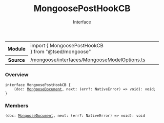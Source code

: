 
<header class="symbol-info-header"><h1 id="mongooseposthookcb">MongoosePostHookCB</h1><label class="symbol-info-type-label interface">Interface</label></header>
<!-- summary -->
<section class="symbol-info"><table class="is-full-width"><tbody><tr><th>Module</th><td><div class="lang-typescript"><span class="token keyword">import</span> { MongoosePostHookCB }&nbsp;<span class="token keyword">from</span>&nbsp;<span class="token string">"@tsed/mongoose"</span></div></td></tr><tr><th>Source</th><td><a href="https://github.com/Romakita/ts-express-decorators/blob/v4.15.2/src//mongoose/interfaces/MongooseModelOptions.ts#L0-L0">/mongoose/interfaces/MongooseModelOptions.ts</a></td></tr></tbody></table></section>
<!-- overview -->


### Overview


<pre><code class="typescript-lang "><span class="token keyword">interface</span> MongoosePostHookCB<T> <span class="token punctuation">{</span>
    <span class="token punctuation">(</span>doc<span class="token punctuation">:</span> <a href="#api/mongoose/mongoosedocument"><span class="token">MongooseDocument</span></a><T><span class="token punctuation">,</span> next<span class="token punctuation">:</span> <span class="token punctuation">(</span>err?<span class="token punctuation">:</span> NativeError<span class="token punctuation">)</span> => <span class="token keyword">void</span><span class="token punctuation">)</span><span class="token punctuation">:</span> <span class="token keyword">void</span><span class="token punctuation">;</span>
<span class="token punctuation">}</span></code></pre>


<!-- Parameters -->

<!-- Description -->

<!-- Members -->







### Members



<div class="method-overview">
<pre><code class="typescript-lang "><span class="token punctuation">(</span>doc<span class="token punctuation">:</span> <a href="#api/mongoose/mongoosedocument"><span class="token">MongooseDocument</span></a><T><span class="token punctuation">,</span> next<span class="token punctuation">:</span> <span class="token punctuation">(</span>err?<span class="token punctuation">:</span> NativeError<span class="token punctuation">)</span> => <span class="token keyword">void</span><span class="token punctuation">)</span><span class="token punctuation">:</span> <span class="token keyword">void</span></code></pre>
</div>








